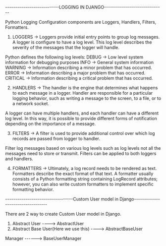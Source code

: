 ---------------------------LOGGING IN DJANGO------------------------------

Python Logging Configuration components are Loggers, Handlers, Filters, Formatters.

1. LOGGERS -> Loggers provide initial entry points to group log messages. A logger is configure to have a log level. This log level describes the severity of the messages that the logger will handle.

Python defines the following log levels:
DEBUG -> Low level system information for debugging purposes
INFO -> General system information
WARNING -> Information describing a minor problem that has occurred.
ERROR -> Information describing a major problem that has occurred.
CRITICAL -> Information describing a critical problem that has occurred.

2. HANDLERS -> The handler is the engine that determines what happens to each message in a logger. Handler are responsible for a particular logging behavior, such as writing a message to the screen, to a file, or to a network socket.

A logger can have multiple handlers, and each handler can have a different log level. In this way, it is possible to provide different forms of notification depending on the importance of a message.

3. FILTERS -> A filter is used to provide additional control over which log records are passed from logger to handler.

Filter log messages based on various log levels such as log levels not all the messages need to store or transmit.
Filters can be applied to both loggers and handlers.

4. FORMATTERS -> Ultimately, a log record needs to be rendered as text. Formatters describe the exact format of that text. A formatter usually consists of a Python formatting string containing LogRecord attributes; however, you can also write custom formatters to implement specific formatting behavior.

----------------------------------Custom User model in Django----------------------------------

There are 2 way to create Custom User model in Django.

1. Abstract User ----> AbstractUser
2. Abstract Base User(Here we use this) ----> AbstractBaseUser

Manager ------> BaseUserManager
